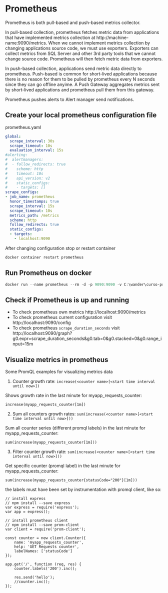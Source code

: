 # Prometheus

Prometheus is both pull-based and push-based metrics collector. 

In pull-based collection, prometheus fetches metric data from applications that have implemented metrics collection at http://machine-name:9090/metrics. When we cannot implement metrics collection by changing applications source code, we must use exporters. Exporters can collect metrics from SQL Server and other 3rd party tools that we cannot change source code. Prometheus will then fetch metric data from exporters.

In push-based collection, applications send metric data directly to prometheus. Push-based is common for short-lived applications because there is no reason for them to be pulled by prometheus every N seconds since they can go offline anyime. A Push Gateway aggregates metrics sent by short-lived applications and prometheus pull them from this gateway.

Prometheus pushes alerts to Alert manager send notifications.

## Create your local prometheus configuration file

prometheus.yaml

```yaml
global:
  scrape_interval: 30s
  scrape_timeout: 10s
  evaluation_interval: 15s
#alerting:
#  alertmanagers:
#  - follow_redirects: true
#    scheme: http
#    timeout: 10s
#    api_version: v2
#    static_configs:
#    - targets: []
scrape_configs:
- job_name: prometheus
  honor_timestamps: true
  scrape_interval: 15s
  scrape_timeout: 10s
  metrics_path: /metrics
  scheme: http
  follow_redirects: true
  static_configs:
  - targets:
    - localhost:9090
```
After changing configuration stop or restart container
```powershell
docker container restart prometheus
```

## Run Prometheus on docker
```powershell
docker run --name prometheus --rm -d -p 9090:9090 -v C:\wander\curso-prometheus\prometheus.yml:/etc/prometheus/prometheus.yml prom/prometheus
```

## Check if Prometheus is up and running

- To check prometheus own metrics http://localhost:9090/metrics
- To check prometheus current configuration visit http://localhost:9090/config
- To check prometheus `scrape_duration_seconds` visit http://localhost:9090/graph?g0.expr=scrape_duration_seconds&g0.tab=0&g0.stacked=0&g0.range_input=15m

## Visualize metrics in prometheus

Some PromQL examples for visualizing metrics data

1) Counter growth rate: `increase(<counter name>[<start time interval until now>])`

Shows growth rate in the last minute for myapp_requests_counter:
```promql
increase(myapp_requests_counter[1m])
```

2) Sum all counters growth rates: `sum(increase(<counter name>[<start time interval until now>]))`

Sum all counter series (different promql labels) in the last minute for myapp_requests_counter:
```promql
sum(increase(myapp_requests_counter[1m]))
```

3) Filter counter growth rate: `sum(increase(<counter name>[<start time interval until now>]))`

Get specific counter (promql label) in the last minute for myapp_requests_counter:
```promql
sum(increase(myapp_requests_counter{statusCode="200"}[1m]))
```
the labels must have been set by instrumentation with promql client, like so:
```node
// install express
// npm install --save express
var express = require('express');
var app = express();

// install prometheus client 
// npm install --save prom-client
var client = require('prom-client');

const counter = new client.Counter({
    name: 'myapp_requests_counter',
    help: 'GET Requests counter',
    labelNames: ['statusCode']
});

app.get('/', function (req, res) {
    counter.labels('200').inc();
    
    res.send('hello');
    //counter.inc();
});
```
